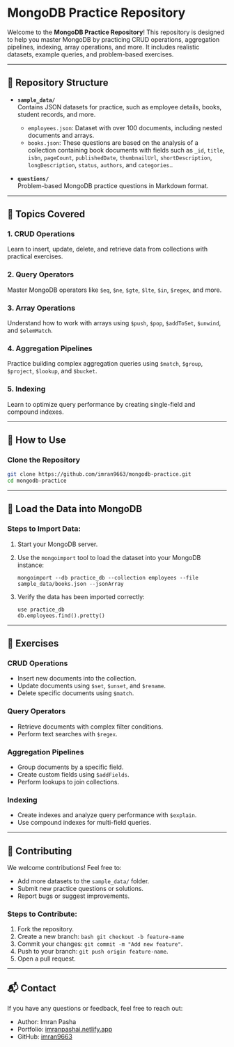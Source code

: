 # MongoDB Practice Repository

Welcome to the **MongoDB Practice Repository**! This repository is designed to help you master MongoDB by practicing CRUD operations, aggregation pipelines, indexing, array operations, and more. It includes realistic datasets, example queries, and problem-based exercises.

---

## 📂 Repository Structure

- **`sample_data/`**  
  Contains JSON datasets for practice, such as employee details, books, student records, and more.  
  - `employees.json`: Dataset with over 100 documents, including nested documents and arrays.
  - `books.json`: These questions are based on the analysis of a collection containing book documents with fields such as `_id`, `title`, `isbn`, `pageCount`, `publishedDate`, `thumbnailUrl`, `shortDescription`, `longDescription`, `status`, `authors`, and `categories`..

- **`questions/`**  
  Problem-based MongoDB practice questions in Markdown format.  


---

## 📖 Topics Covered

### 1. CRUD Operations  
Learn to insert, update, delete, and retrieve data from collections with practical exercises.

### 2. Query Operators  
Master MongoDB operators like `$eq`, `$ne`, `$gte`, `$lte`, `$in`, `$regex`, and more.

### 3. Array Operations  
Understand how to work with arrays using `$push`, `$pop`, `$addToSet`, `$unwind`, and `$elemMatch`.

### 4. Aggregation Pipelines  
Practice building complex aggregation queries using `$match`, `$group`, `$project`, `$lookup`, and `$bucket`.

### 5. Indexing  
Learn to optimize query performance by creating single-field and compound indexes.

---

## 🚀 How to Use

### Clone the Repository
```bash
git clone https://github.com/imran9663/mongodb-practice.git
cd mongodb-practice
```
---
## 🚀 Load the Data into MongoDB

### Steps to Import Data:
1. Start your MongoDB server.

2. Use the `mongoimport` tool to load the dataset into your MongoDB instance:

   ```
   mongoimport --db practice_db --collection employees --file sample_data/books.json --jsonArray
   ```
3. Verify the data has been imported correctly:

    ```
    use practice_db
    db.employees.find().pretty()
    ```


---
## 📝 Exercises

### CRUD Operations
- Insert new documents into the collection.
- Update documents using `$set`, `$unset`, and `$rename`.
- Delete specific documents using `$match`.

### Query Operators
- Retrieve documents with complex filter conditions.
- Perform text searches with `$regex`.

### Aggregation Pipelines
- Group documents by a specific field.
- Create custom fields using `$addFields`.
- Perform lookups to join collections.

### Indexing
- Create indexes and analyze query performance with `$explain`.
- Use compound indexes for multi-field queries.

---
## 🤝 Contributing

We welcome contributions! Feel free to:

- Add more datasets to the `sample_data/` folder.
- Submit new practice questions or solutions.
- Report bugs or suggest improvements.

### Steps to Contribute:
1. Fork the repository.
2. Create a new branch: ```bash git checkout -b feature-name```
3. Commit your changes: `git commit -m "Add new feature"`.
4. Push to your branch: `git push origin feature-name`.
5. Open a pull request.
---
## 📬 Contact
If you have any questions or feedback, feel free to reach out:

- Author: Imran Pasha
- Portfolio: [imranpashai.netlify.app](https://imranpashai.netlify.app)
- GitHub: [imran9663](https://github.com/imran9663)
